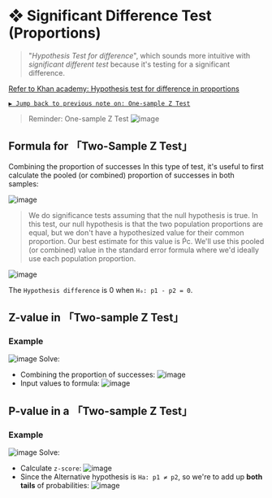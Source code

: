 #  ❖ Significant Difference Test (Proportions)

> "_Hypothesis Test for difference_", which sounds more intuitive with _significant different test_ because it's testing for a significant difference.

[Refer to Khan academy: Hypothesis test for difference in proportions](https://www.khanacademy.org/math/ap-statistics/two-sample-inference/modal/v/hypothesis-test-for-difference-in-proportions)

[`▶ Jump back to previous note on: One-sample Z Test`](https://github.com/solomonxie/solomonxie.github.io/issues/50#issuecomment-420189772)

> Reminder: One-sample Z Test
![image](https://user-images.githubusercontent.com/14041622/45408926-514fb180-b6a0-11e8-8174-1a360944483c.png)


## Formula for 「Two-Sample Z Test」

Combining the proportion of successes
In this type of test, it's useful to first calculate the pooled (or combined) proportion of successes in both samples:

![image](https://user-images.githubusercontent.com/14041622/45471111-a94eec80-b762-11e8-9de2-5c9bade7c136.png)

> We do significance tests assuming that the null hypothesis is true. In this test, our null hypothesis is that the two population proportions are equal, but we don't have a hypothesized value for their common proportion. Our best estimate for this value is Ṕc. We'll use this pooled (or combined) value in the standard error formula where we'd ideally use each population proportion.


![image](https://user-images.githubusercontent.com/14041622/45471171-ddc2a880-b762-11e8-8fdd-59dbd9a5e162.png)

The `Hypothesis difference` is 0 when `H₀: p1 - p2 = 0`.



## Z-value in 「Two-sample Z Test」

### Example
![image](https://user-images.githubusercontent.com/14041622/45471059-77d62100-b762-11e8-9ca1-38abd611aac4.png)
Solve:
- Combining the proportion of successes:
![image](https://user-images.githubusercontent.com/14041622/45471269-1cf0f980-b763-11e8-8f6b-0a217e216ddd.png)
- Input values to formula:
![image](https://user-images.githubusercontent.com/14041622/45471292-3134f680-b763-11e8-9414-d22415e9d0aa.png)



## P-value in a 「Two-sample Z Test」

### Example
![image](https://user-images.githubusercontent.com/14041622/45472166-fc766e80-b765-11e8-8ef0-b2d324717cf4.png)
Solve:
- Calculate `z-score`:
![image](https://user-images.githubusercontent.com/14041622/45472536-149abd80-b767-11e8-9405-051427dc3c44.png)
- Since the Alternative hypothesis is `Ha: p1 ≠ p2`, so we're to add up **both tails** of probabilities:
![image](https://user-images.githubusercontent.com/14041622/45472579-3136f580-b767-11e8-8251-0ca75d92a5a3.png)



